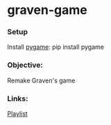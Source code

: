 # graven-game

### Setup
Install [pygame](https://www.pygame.org/): pip install pygame

### Objective:
Remake Graven's game

### Links: 
[Playlist](https://www.youtube.com/watch?v=8J8wWxbAdFg&list=PLMS9Cy4Enq5KsM7GJ4LHnlBQKTQBV8kaR)

